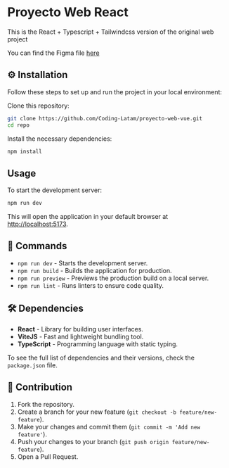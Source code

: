 # Proyecto Web React

This is the React + Typescript + Tailwindcss version of the original web project

You can find the Figma file [here](<https://www.figma.com/design/DOHH9PD0gg1asAmPoxQ33G/50%2B-Landing-Page-design-free-(Community)?node-id=2101-1035&t=XFxHPKVYQdwbL5hp-0>)

## ⚙️ Installation

Follow these steps to set up and run the project in your local environment:

Clone this repository:

```bash
git clone https://github.com/Coding-Latam/proyecto-web-vue.git
cd repo
```

Install the necessary dependencies:

```bash
npm install
```

## Usage

To start the development server:

```bash
npm run dev
```

This will open the application in your default browser at [http://localhost:5173](http://localhost:5173).

## 📜 Commands

- `npm run dev` - Starts the development server.
- `npm run build` - Builds the application for production.
- `npm run preview` - Previews the production build on a local server.
- `npm run lint` - Runs linters to ensure code quality.

## 🛠️ Dependencies

- **React** - Library for building user interfaces.
- **ViteJS** - Fast and lightweight bundling tool.
- **TypeScript** - Programming language with static typing.

To see the full list of dependencies and their versions, check the `package.json` file.

## 🌱 Contribution

1. Fork the repository.
2. Create a branch for your new feature (`git checkout -b feature/new-feature`).
3. Make your changes and commit them (`git commit -m 'Add new feature'`).
4. Push your changes to your branch (`git push origin feature/new-feature`).
5. Open a Pull Request.
